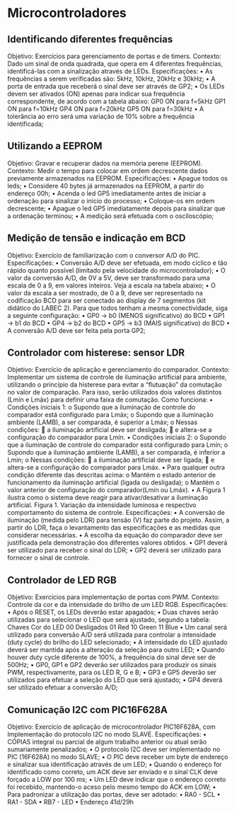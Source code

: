 # Microcontroladores

## Identificando diferentes frequências
  
  Objetivo: Exercícios para gerenciamento de portas e de timers.
  Contexto: Dado um sinal de onda quadrada, que opera em 4 diferentes frequências, identificá-las com a sinalização através de LEDs.
  Especificações:
  • As frequências a serem verificadas são: 5kHz, 10kHz, 20kHz e 30kHz;
  • A porta de entrada que receberá o sinal deve ser através de GP2;
  • Os LEDs devem ser ativados (ON) apenas para indicar sua frequência correspondente, de acordo com a tabela abaixo:
  GP0 ON para f=5kHz
  GP1 ON para f=10kHz
  GP4 ON para f=20kHz
  GP5 ON para f=30kHz
  • A tolerância ao erro será uma variação de 10% sobre a frequência identificada; 

## Utilizando a EEPROM 
Objetivo: Gravar e recuperar dados na memória perene (EEPROM).
Contexto: Medir o tempo para colocar em ordem decrescente dados previamente armazenados na
EEPROM.
Especificações:
• Apague todos os leds;
• Considere 40 bytes já armazenados na EEPROM, a partir do endereço 00h;
• Acenda o led GP5 imediatamente antes de iniciar a ordenação para sinalizar o início do processo;
• Coloque-os em ordem decrescente;
• Apague o led GP5 imediatamente depois para sinalizar que a ordenação terminou;
• A medição será efetuada com o osciloscópio;

## Medição de tensão e indicação em BCD
Objetivo: Exercício de familiarização com o conversor A/D do PIC.
Especificações:
• Conversão A/D deve ser efetuada, em modo cíclico e tão rápido quanto possível (limitado pela
velocidade do microcontrolador);
• O valor da conversão A/D, de 0V a 5V, deve ser transformado para uma escala de 0 a 9, em valores
inteiros. Veja a escala na tabela abaixo;
• O valor da escala a ser mostrado, de 0 a 9, deve ser representado na codificação BCD para ser
conectado ao display de 7 segmentos (kit didático do LABEC 2). Para que todos tenham a mesma
conectividade, siga a seguinte configuração:
• GP0 → b0 (MENOS significativo) do BCD
• GP1 → b1 do BCD
• GP4 → b2 do BCD
• GP5 → b3 (MAIS significativo) do BCD
• A conversão A/D deve ser feita pela porta GP2;

## Controlador com histerese: sensor LDR
Objetivo: Exercício de aplicação e gerenciamento do comparador.
Contexto: Implementar um sistema de controle de iluminação artificial para ambiente, utilizando o princípio
da histerese para evitar a “flutuação” da comutação no valor de comparação. Para isso, serão utilizados dois
valores distintos (Lmín e Lmáx) para definir uma faixa de comutação.
Como funciona:
• Condições iniciais 1:
o Supondo que a iluminação de controle do comparador está configurado para Lmáx;
o Supondo que a iluminação ambiente (LAMB), a ser comparada, é superior a Lmáx;
o Nessas condições: 
 a iluminação artificial deve ser desligada;
 e altera-se a configuração do comparador para Lmín.
• Condições iniciais 2:
o Supondo que a iluminação de controle do comparador está configurado para Lmín;
o Supondo que a iluminação ambiente (LAMB), a ser comparada, é inferior a Lmin;
o Nessas condições:
 a iluminação artificial deve ser ligada;
 e altera-se a configuração do comparador para Lmáx.
• Para qualquer outra condição diferente das descritas acima:
o Mantém o estado anterior de funcionamento da iluminação artificial (ligada ou desligada);
o Mantém o valor anterior de configuração do comparador(Lmín ou Lmáx).
• A Figura 1 ilustra como o sistema deve reagir para ativar/desativar a iluminação artificial.
Figura 1. Variação da intensidade luminosa e respectivo comportamento do sistema de controle.
Especificações:
• A conversão de iluminação (medida pelo LDR) para tensão (V) faz parte do projeto. Assim, a partir do
LDR, faça o levantamento das especificações e as medidas que considerar necessárias.
• A escolha da equação do comparador deve ser justificada pela demonstração dos diferentes valores
obtidos.
• GP1 deverá ser utilizado para receber o sinal do LDR;
• GP2 deverá ser utilizado para fornecer o sinal de controle. 

## Controlador de LED RGB
Objetivo: Exercícios para implementação de portas com PWM.
Contexto: Controle da cor e da intensidade do brilho de um LED RGB.
Especificações:
• Após o RESET, os LEDs deverão estar apagados;
• Duas chaves serão utilizadas para selecionar o LED que será ajustado, segundo a tabela:
Chaves Cor do LED
00 Desligados
01 Red
10 Green
11 Blue
• Um canal será utilizado para conversão A/D será utilizada para controlar a intensidade (duty cycle) do
brilho do LED selecionado;
• A intensidade do LED ajustado deverá ser mantida após a alteração da seleção para outro LED;
• Quando houver duty cycle diferente de 100%, a frequência do sinal deve ser de 500Hz;
• GP0, GP1 e GP2 deverão ser utilizados para produzir os sinais PWM, respectivamente, para os LED
R, G e B;
• GP3 e GP5 deverão ser utilizados para efetuar a seleção do LED que será ajustado;
• GP4 deverá ser utilizado efetuar a conversão A/D; 

## Comunicação I2C com PIC16F628A 
Objetivo: Exercício de aplicação de microcontrolador PIC16F628A, com Implementação do protocolo I2C
no modo SLAVE.
Especificações:
• CÓPIAS integral ou parcial de algum trabalho anterior ou atual serão sumariamente penalizados;
• O protocolo I2C deve ser implementado no PIC (16F628A) no modo SLAVE;
• O PIC deve receber um byte de endereço e sinalizar sua identificação através de um LED;
• Quando o endereço for identificado como correto, um ACK deve ser enviado e o sinal CLK deve forçado
a LOW por 100 ms;
• Um LED deve indicar que o endereço correto foi recebido, mantendo-o aceso pelo mesmo tempo do ACK
em LOW;
• Para padronizar a utilização das portas, deve ser adotado:
• RA0 - SCL
• RA1 - SDA
• RB7 - LED
• Endereço 41d/29h
